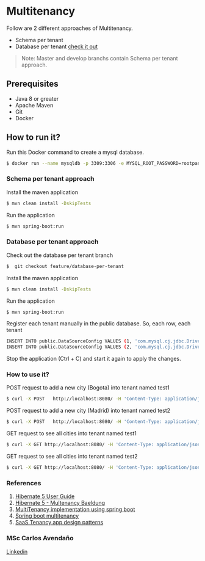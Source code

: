 # Multitenancy
Follow are 2 different approaches of Multitenancy.
- Schema per tenant
- Database per tenant [check it out](https://github.com/carloselpapa10/multitenancy/tree/feature/database-per-tenant)
> Note: Master and develop branchs contain Schema per tenant approach.

## Prerequisites
- Java 8 or greater
- Apache Maven
- Git
- Docker

## How to run it?
Run this Docker command to create a mysql database.
```sh
$ docker run --name mysqldb -p 3309:3306 -e MYSQL_ROOT_PASSWORD=rootpassword -d mysql:latest
```
### Schema per tenant approach
Install the maven application
```sh
$ mvn clean install -DskipTests
```
Run the application
```sh
$ mvn spring-boot:run
```

### Database per tenant approach
Check out the database per tenant branch
```sh
$  git checkout feature/database-per-tenant
```
Install the maven application
```sh
$ mvn clean install -DskipTests
```
Run the application
```sh
$ mvn spring-boot:run
```
Register each tenant manually in the public database. So, each row, each tenant
```sh
INSERT INTO public.DataSourceConfig VALUES (1, 'com.mysql.cj.jdbc.Driver', 'jdbc:mysql://localhost:3309/test1?ApplicationName=MultiTenant', 'test1', 'root', 'rootpassword', true);
INSERT INTO public.DataSourceConfig VALUES (2, 'com.mysql.cj.jdbc.Driver', 'jdbc:mysql://localhost:3309/test2?ApplicationName=MultiTenant', 'test2', 'root', 'rootpassword', true);
```
Stop the application (Ctrl + C) and start it again to apply the changes.

### How to use it?
POST request to add a new city (Bogota) into tenant named test1
```sh
$ curl -X POST   http://localhost:8080/ -H 'Content-Type: application/json' -H 'X-TenantID: test1' -d '{"name":"Bogota"}'
```

POST request to add a new city (Madrid) into tenant named test2
```sh
$ curl -X POST   http://localhost:8080/ -H 'Content-Type: application/json' -H 'X-TenantID: test2' -d '{"name":"Madrid"}'
```

GET request to see all cities into tenant named test1
```sh
$ curl -X GET http://localhost:8080/ -H 'Content-Type: application/json' -H 'X-TenantID: test1'
```
GET request to see all cities into tenant named test2
```sh
$ curl -X GET http://localhost:8080/ -H 'Content-Type: application/json' -H 'X-TenantID: test2'
```

### References
1. [Hibernate 5 User Guide](https://docs.jboss.org/hibernate/orm/5.2/userguide/html_single/Hibernate_User_Guide.html#multitenacy) 
2. [Hibernate 5 - Multenancy Baeldung](https://www.baeldung.com/hibernate-5-multitenancy)
3. [MultiTenancy implementation using spring boot](https://medium.com/swlh/multi-tenancy-implementation-using-spring-boot-hibernate-6a8e3ecb251a)
4. [Spring boot multitenancy](https://bytefish.de/blog/spring_boot_multitenancy/)
5. [SaaS Tenancy app design patterns](https://docs.microsoft.com/es-mx/azure/sql-database/saas-tenancy-app-design-patterns)

### MSc Carlos Avendaño
[Linkedin](https://www.linkedin.com/in/carlos-alberto-avenda%C3%B1o-arango-534b0a137/)